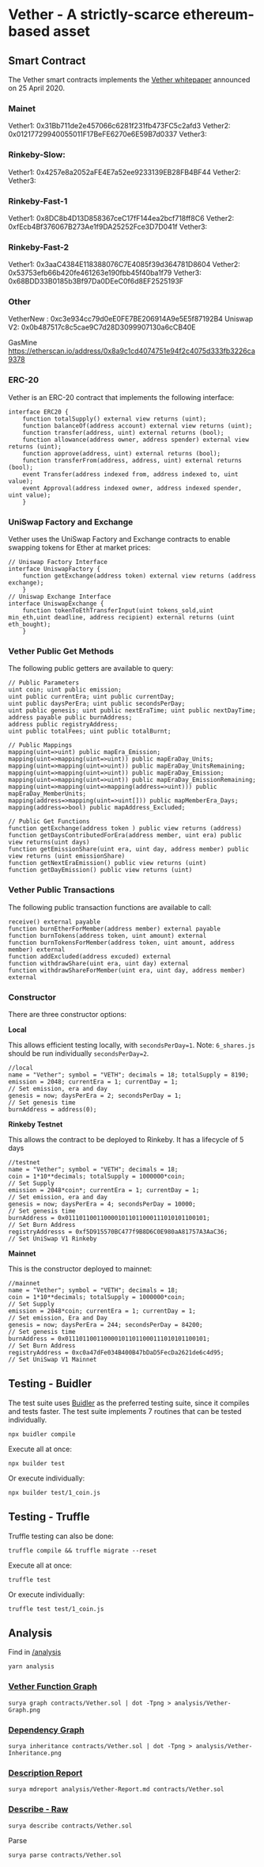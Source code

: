 # Vether - A strictly-scarce ethereum-based asset

## Smart Contract

The Vether smart contracts implements the [Vether whitepaper](https://bitcointalk.org/index.php?topic=5243406) announced on 25 April 2020. 

### Mainet
Vether1: 0x31Bb711de2e457066c6281f231fb473FC5c2afd3
Vether2: 0x01217729940055011F17BeFE6270e6E59B7d0337
Vether3:


### Rinkeby-Slow: 
Vether1: 0x4257e8a2052aFE4E7a52ee9233139EB28FB4BF44
Vether2:
Vether3:

### Rinkeby-Fast-1
Vether1: 0x8DC8b4D13D858367ceC17fF144ea2bcf718ff8C6
Vether2: 0xfEcb4Bf376067B273Ae1f9DA25252Fce3D7D041f
Vether3: 

### Rinkeby-Fast-2
Vether1: 0x3aaC4384E118388076C7E4085f39d364781D8604
Vether2: 0x53753efb66b420fe461263e190fbb45f40ba1f79
Vether3: 0x68BDD33B0185b3Bf97Da0DEeC0f6d8EF2525193F

### Other
VetherNew : 0xc3e934cc79d0eE0FE7BE206914A9e5E5f87192B4
Uniswap V2: 0x0b487517c8c5cae9C7d28D3099907130a6cCB40E

GasMine
https://etherscan.io/address/0x8a9c1cd4074751e94f2c4075d333fb3226ca9378


### ERC-20
Vether is an ERC-20 contract that implements the following interface:
```Solidity
interface ERC20 {
    function totalSupply() external view returns (uint);
    function balanceOf(address account) external view returns (uint);
    function transfer(address, uint) external returns (bool);
    function allowance(address owner, address spender) external view returns (uint);
    function approve(address, uint) external returns (bool);
    function transferFrom(address, address, uint) external returns (bool);
    event Transfer(address indexed from, address indexed to, uint value);
    event Approval(address indexed owner, address indexed spender, uint value);
    }
```

### UniSwap Factory and Exchange
Vether uses the UniSwap Factory and Exchange contracts to enable swapping tokens for Ether at market prices:

```Solidity
// Uniswap Factory Interface
interface UniswapFactory {
    function getExchange(address token) external view returns (address exchange);
    }
// Uniswap Exchange Interface
interface UniswapExchange {
    function tokenToEthTransferInput(uint tokens_sold,uint min_eth,uint deadline, address recipient) external returns (uint  eth_bought);
    }
```

### Vether Public Get Methods
The following public getters are available to query:
```Solidity
// Public Parameters
uint coin; uint public emission;
uint public currentEra; uint public currentDay;
uint public daysPerEra; uint public secondsPerDay;
uint public genesis; uint public nextEraTime; uint public nextDayTime;
address payable public burnAddress;
address public registryAddress;
uint public totalFees; uint public totalBurnt;

// Public Mappings
mapping(uint=>uint) public mapEra_Emission;
mapping(uint=>mapping(uint=>uint)) public mapEraDay_Units;
mapping(uint=>mapping(uint=>uint)) public mapEraDay_UnitsRemaining;
mapping(uint=>mapping(uint=>uint)) public mapEraDay_Emission;
mapping(uint=>mapping(uint=>uint)) public mapEraDay_EmissionRemaining;
mapping(uint=>mapping(uint=>mapping(address=>uint))) public mapEraDay_MemberUnits;
mapping(address=>mapping(uint=>uint[])) public mapMemberEra_Days; 
mapping(address=>bool) public mapAddress_Excluded;

// Public Get Functions
function getExchange(address token ) public view returns (address)
function getDaysContributedForEra(address member, uint era) public view returns(uint days)
function getEmissionShare(uint era, uint day, address member) public view returns (uint emissionShare)
function getNextEraEmission() public view returns (uint)
function getDayEmission() public view returns (uint)
```

### Vether Public Transactions
The following public transaction functions are available to call:
```Solidity
receive() external payable
function burnEtherForMember(address member) external payable
function burnTokens(address token, uint amount) external
function burnTokensForMember(address token, uint amount, address member) external 
function addExcluded(address excuded) external
function withdrawShare(uint era, uint day) external 
function withdrawShareForMember(uint era, uint day, address member) external
```

### Constructor
There are three constructor options:

**Local**

This allows efficient testing locally, with `secondsPerDay=1`. 
Note: `6_shares.js` should be run individually `secondsPerDay=2`. 

```Solidity
//local
name = "Vether"; symbol = "VETH"; decimals = 18; totalSupply = 8190;
emission = 2048; currentEra = 1; currentDay = 1;                                    // Set emission, era and day
genesis = now; daysPerEra = 2; secondsPerDay = 1;                                   // Set genesis time
burnAddress = address(0);
```

**Rinkeby Testnet**

This allows the contract to be deployed to Rinkeby. It has a lifecycle of 5 days 

```Solidity
//testnet
name = "Vether"; symbol = "VETH"; decimals = 18; 
coin = 1*10**decimals; totalSupply = 1000000*coin;                                  // Set Supply
emission = 2048*coin*; currentEra = 1; currentDay = 1;                              // Set emission, era and day
genesis = now; daysPerEra = 4; secondsPerDay = 10000;                               // Set genesis time
burnAddress = 0x0111011001100001011011000111010101100101;                           // Set Burn Address
registryAddresss = 0xf5D915570BC477f9B8D6C0E980aA81757A3AaC36;                      // Set UniSwap V1 Rinkeby
```

**Mainnet**

This is the constructor deployed to mainnet:

```Solidity
//mainnet
name = "Vether"; symbol = "VETH"; decimals = 18; 
coin = 1*10**decimals; totalSupply = 1000000*coin;                                  // Set Supply
emission = 2048*coin; currentEra = 1; currentDay = 1;                               // Set emission, Era and Day
genesis = now; daysPerEra = 244; secondsPerDay = 84200;                             // Set genesis time
burnAddress = 0x0111011001100001011011000111010101100101;                           // Set Burn Address
registryAddress = 0xc0a47dFe034B400B47bDaD5FecDa2621de6c4d95;                       // Set UniSwap V1 Mainnet

```

## Testing - Buidler

The test suite uses [Buidler](https://buidler.dev/) as the preferred testing suite, since it compiles and tests faster. 
The test suite implements 7 routines that can be tested individually.

```
npx buidler compile
```

Execute all at once:
```
npx builder test
```

Or execute individually:
```
npx builder test/1_coin.js
```

## Testing - Truffle
 Truffle testing can also be done:

```
truffle compile && truffle migrate --reset
```

Execute all at once:
```
truffle test
```

Or execute individually:
```
truffle test test/1_coin.js
```

## Analysis

Find in [/analysis](https://github.com/vetherasset/vether-contracts/blob/master/analysis)
```
yarn analysis
```

### [Vether Function Graph](https://github.com/vetherasset/vether-contracts/blob/master/analysis/Vether-Graph.png)
```
surya graph contracts/Vether.sol | dot -Tpng > analysis/Vether-Graph.png
```

### [Dependency Graph](https://github.com/vetherasset/vether-contracts/blob/master/analysis/Vether-Inheritance.png)
```
surya inheritance contracts/Vether.sol | dot -Tpng > analysis/Vether-Inheritance.png
```

### [Description Report](https://github.com/vetherasset/vether-contracts/blob/master/analysis/Vether-Report.md)
```
surya mdreport analysis/Vether-Report.md contracts/Vether.sol
```

### [Describe - Raw](https://github.com/vetherasset/vether-contracts/blob/master/analysis/Vether-Describe.md)
```
surya describe contracts/Vether.sol
```

Parse
```
surya parse contracts/Vether.sol
```




